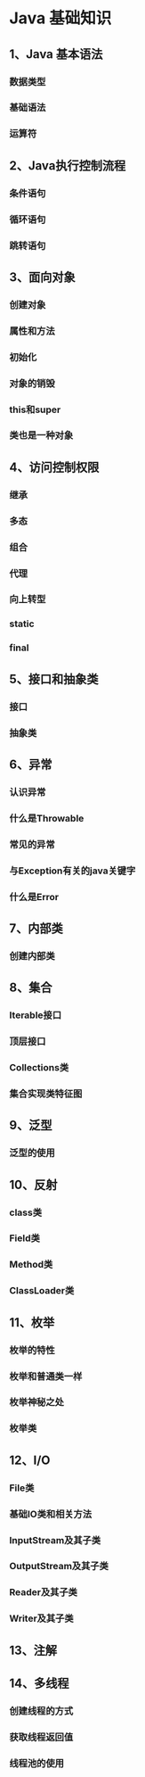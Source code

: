 # Java 基础知识



## 1、Java 基本语法

### 数据类型
### 基础语法

### 运算符

## 2、Java执行控制流程

### 条件语句

### 循环语句

### 跳转语句

## 3、面向对象

### 创建对象

### 属性和方法

### 初始化

### 对象的销毁

### this和super

### 类也是一种对象

## 4、访问控制权限

### 继承

### 多态

### 组合

### 代理

### 向上转型

### static

### final

## 5、接口和抽象类

### 接口

### 抽象类

## 6、异常

### 认识异常

### 什么是Throwable

### 常见的异常

### 与Exception有关的java关键字

### 什么是Error

## 7、内部类

### 创建内部类

## 8、集合

### Iterable接口

### 顶层接口

### Collections类

### 集合实现类特征图

## 9、泛型

### 泛型的使用

## 10、反射

### class类

### Field类

### Method类

### ClassLoader类

## 11、枚举

### 枚举的特性

### 枚举和普通类一样

### 枚举神秘之处

### 枚举类

## 12、I/O

### File类

### 基础IO类和相关方法

### InputStream及其子类

### OutputStream及其子类

### Reader及其子类

### Writer及其子类

## 13、注解

## 14、多线程

### 创建线程的方式

### 获取线程返回值

### 线程池的使用


